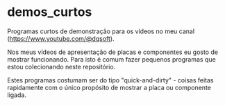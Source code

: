 # demos_curtos
Programas curtos de demonstração para os vídeos no meu canal (https://www.youtube.com/@dqsoft).

Nos meus vídeos de apresentação de placas e componentes eu gosto de mostrar funcionando. Para isto é comum fazer pequenos programas que estou colecionando neste repositório.

Estes programas costumam ser do tipo "quick-and-dirty" - coisas feitas rapidamente com o único propósito de mostrar a placa ou componente ligada.

